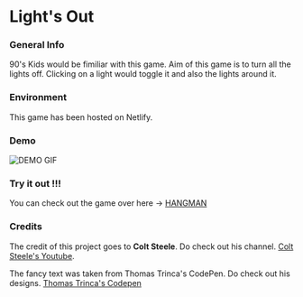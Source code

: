 # Light's Out

### General Info

90's Kids would be fimiliar with this game. Aim of this game is to turn all the lights off. Clicking on a light would toggle it and also the lights around it.

### Environment

This game has been hosted on Netlify.

### Demo

![DEMO GIF](https://github.com/prithviBytes/lights-out/blob/main/lights's%20out.gif?raw=true)

### Try it out !!!

You can check out the game over here -> <a href="https://lightsoutt.netlify.app/">HANGMAN</a>

### Credits

The credit of this project goes to **Colt Steele**. Do check out his channel. <a href="https://www.youtube.com/channel/UCrqAGUPPMOdo0jfQ6grikZw">Colt Steele's Youtube</a>.

The fancy text was taken from Thomas Trinca's CodePen. Do check out his designs. <a href="https://codepen.io/Trinca">Thomas Trinca's Codepen</a>

